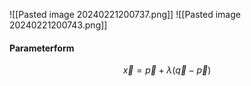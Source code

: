 ![[Pasted image 20240221200737.png]]
![[Pasted image 20240221200743.png]]

#### Parameterform
$$
\vec{x} = \vec{p} + \lambda(\vec{q}-\vec{p})
$$
